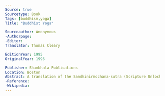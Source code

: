 ```yaml
---
Source: true
Sourcetype: Book
Tags: [buddhism,yoga]
Title: "Buddhist Yoga"

Sourceauthor: Anonymous
-Authorpage:
-Editor:
Translator: Thomas Cleary

EditionYear: 1995
OriginalYear: 1995

Publisher: Shambhala Publications
Location: Boston
Abstract: A translation of the Sandhinirmochana-sutra (Scripture Unlocking the Mysteries) - a classical sourcebook of Buddhist yoga.
-Reference:
-Wikipedia:
---
```

